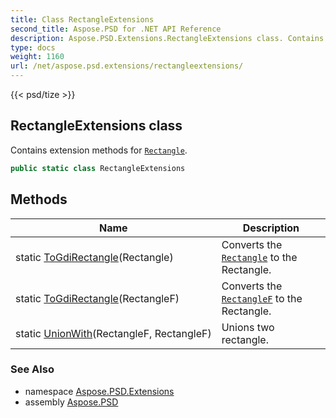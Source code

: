 ```yaml
---
title: Class RectangleExtensions
second_title: Aspose.PSD for .NET API Reference
description: Aspose.PSD.Extensions.RectangleExtensions class. Contains extension methods for Rectangle
type: docs
weight: 1160
url: /net/aspose.psd.extensions/rectangleextensions/
---
```

{{< psd/tize >}}
## RectangleExtensions class

Contains extension methods for [`Rectangle`](../../aspose.psd/rectangle/).

```csharp
public static class RectangleExtensions
```

## Methods

| Name | Description |
| --- | --- |
| static [ToGdiRectangle](../../aspose.psd.extensions/rectangleextensions/togdirectangle/#togdirectangle)(Rectangle) | Converts the [`Rectangle`](../../aspose.psd/rectangle/) to the Rectangle. |
| static [ToGdiRectangle](../../aspose.psd.extensions/rectangleextensions/togdirectangle/#togdirectangle_1)(RectangleF) | Converts the [`RectangleF`](../../aspose.psd/rectanglef/) to the Rectangle. |
| static [UnionWith](../../aspose.psd.extensions/rectangleextensions/unionwith/)(RectangleF, RectangleF) | Unions two rectangle. |

### See Also

* namespace [Aspose.PSD.Extensions](../../aspose.psd.extensions/)
* assembly [Aspose.PSD](../../)


